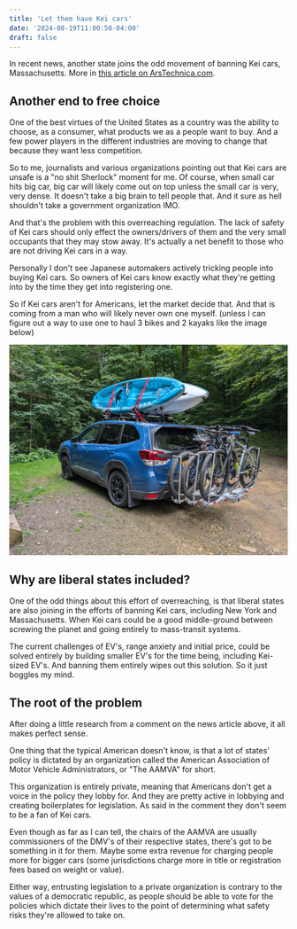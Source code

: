 ```yaml
---
title: 'Let them have Kei cars'
date: '2024-08-19T11:00:50-04:00'
draft: false
---
```


In recent news, another state joins the odd movement of banning Kei cars, Massachusetts. More in [this article on ArsTechnica.com](https://arstechnica.com/cars/2024/08/states-keep-banning-cheap-little-kei-cars-for-fear-theyre-deathtraps/).

## Another end to free choice

One of the best virtues of the United States as a country was the ability to choose, as a consumer, what products we as a people want to buy. And a few power players in the different industries are moving to change that because they want less competition.

So to me, journalists and various organizations pointing out that Kei cars are unsafe is a "no shit Sherlock" moment for me. Of course, when small car hits big car, big car will likely come out on top unless the small car is very, very dense. It doesn't take a big brain to tell people that. And it sure as hell shouldn't take a government organization IMO.

And that's the problem with this overreaching regulation. The lack of safety of Kei cars should only effect the owners/drivers of them and the very small occupants that they may stow away. It's actually a net benefit to those who are not driving Kei cars in a way.

Personally I don't see Japanese automakers actively tricking people into buying Kei cars. So owners of Kei cars know exactly what they're getting into by the time they get into registering one.

So if Kei cars aren't for Americans, let the market decide that. And that is coming from a man who will likely never own one myself. (unless I can figure out a way to use one to haul 3 bikes and 2 kayaks like the image below)

![Subaru Wilderness with 3 bikes and 2 kayaks on it](SubaruBikesKayaks.webp)

## Why are liberal states included?

One of the odd things about this effort of overreaching, is that liberal states are also joining in the efforts of banning Kei cars, including New York and Massachusetts. When Kei cars could be a good middle-ground between screwing the planet and going entirely to mass-transit systems.

The current challenges of EV's, range anxiety and initial price, could be solved entirely by building smaller EV's for the time being, including Kei-sized EV's. And banning them entirely wipes out this solution. So it just boggles my mind.

## The root of the problem

After doing a little research from a comment on the news article above, it all makes perfect sense.

One thing that the typical American doesn't know, is that a lot of states' policy is dictated by an organization called the American Association of Motor Vehicle Administrators, or "The AAMVA" for short.

This organization is entirely private, meaning that Americans don't get a voice in the policy they lobby for. And they are pretty active in lobbying and creating boilerplates for legislation. As said in the comment they don't seem to be a fan of Kei cars.

Even though as far as I can tell, the chairs of the AAMVA are usually commissioners of the DMV's of their respective states, there's got to be something in it for them. Maybe some extra revenue for charging people more for bigger cars (some jurisdictions charge more in title or registration fees based on weight or value).

Either way, entrusting legislation to a private organization is contrary to the values of a democratic republic, as people should be able to vote for the policies which dictate their lives to the point of determining what safety risks they're allowed to take on.